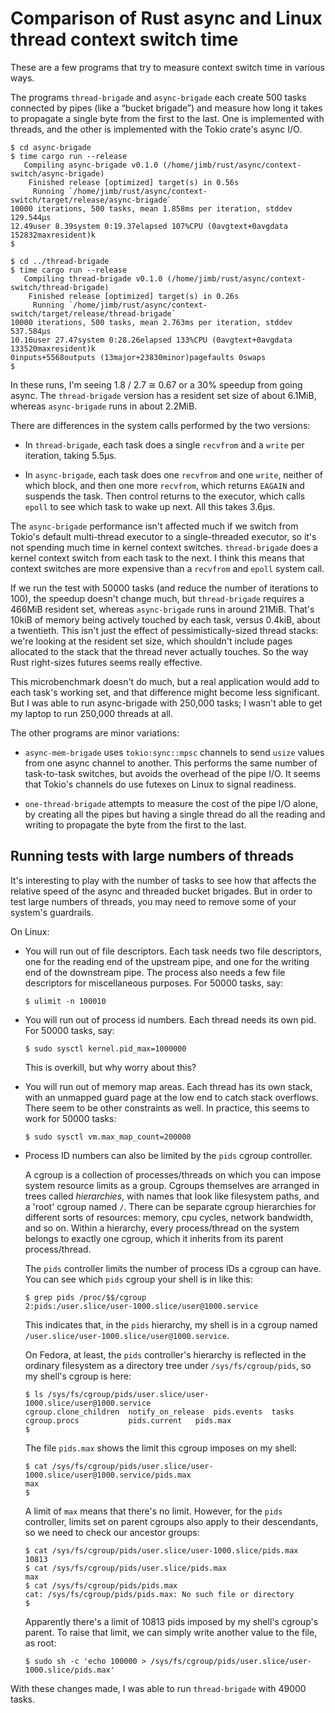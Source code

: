 # Comparison of Rust async and Linux thread context switch time

These are a few programs that try to measure context switch time in various ways.

The programs `thread-brigade` and `async-brigade` each create 500 tasks
connected by pipes (like a “bucket brigade”) and measure how long it takes to
propagate a single byte from the first to the last. One is implemented with
threads, and the other is implemented with the Tokio crate's async I/O.

    $ cd async-brigade
    $ time cargo run --release
       Compiling async-brigade v0.1.0 (/home/jimb/rust/async/context-switch/async-brigade)
        Finished release [optimized] target(s) in 0.56s
         Running `/home/jimb/rust/async/context-switch/target/release/async-brigade`
    10000 iterations, 500 tasks, mean 1.858ms per iteration, stddev 129.544µs
    12.49user 8.39system 0:19.37elapsed 107%CPU (0avgtext+0avgdata 152832maxresident)k
    $

    $ cd ../thread-brigade
    $ time cargo run --release
       Compiling thread-brigade v0.1.0 (/home/jimb/rust/async/context-switch/thread-brigade)
        Finished release [optimized] target(s) in 0.26s
         Running `/home/jimb/rust/async/context-switch/target/release/thread-brigade`
    10000 iterations, 500 tasks, mean 2.763ms per iteration, stddev 537.584µs
    10.16user 27.47system 0:28.26elapsed 133%CPU (0avgtext+0avgdata 133520maxresident)k
    0inputs+5568outputs (13major+23830minor)pagefaults 0swaps
    $

In these runs, I'm seeing 1.8 / 2.7 ≅ 0.67 or a 30% speedup from going async.
The `thread-brigade` version has a resident set size of about 6.1MiB, whereas
`async-brigade` runs in about 2.2MiB.

There are differences in the system calls performed by the two versions:

- In `thread-brigade`, each task does a single `recvfrom` and a `write` per
  iteration, taking 5.5µs.

- In `async-brigade`, each task does one `recvfrom` and one `write`, neither of
  which block, and then one more `recvfrom`, which returns `EAGAIN` and suspends
  the task. Then control returns to the executor, which calls `epoll` to see
  which task to wake up next. All this takes 3.6µs.

The `async-brigade` performance isn't affected much if we switch from Tokio's
default multi-thread executor to a single-threaded executor, so it's not
spending much time in kernel context switches. `thread-brigade` does a kernel
context switch from each task to the next. I think this means that context
switches are more expensive than a `recvfrom` and `epoll` system call.

If we run the test with 50000 tasks (and reduce the number of iterations to
100), the speedup doesn't change much, but `thread-brigade` requires a 466MiB
resident set, whereas `async-brigade` runs in around 21MiB. That's 10kiB of
memory being actively touched by each task, versus 0.4kiB, about a twentieth.
This isn't just the effect of pessimistically-sized thread stacks: we're looking
at the resident set size, which shouldn't include pages allocated to the stack
that the thread never actually touches. So the way Rust right-sizes futures
seems really effective.

This microbenchmark doesn't do much, but a real application would add to each
task's working set, and that difference might become less significant. But I was
able to run async-brigade with 250,000 tasks; I wasn't able to get my laptop
to run 250,000 threads at all.

The other programs are minor variations:

-   `async-mem-brigade` uses `tokio:sync::mpsc` channels to send `usize` values
    from one async channel to another. This performs the same number of
    task-to-task switches, but avoids the overhead of the pipe I/O. It seems
    that Tokio's channels do use futexes on Linux to signal readiness.

-   `one-thread-brigade` attempts to measure the cost of the pipe I/O alone, by
    creating all the pipes but having a single thread do all the reading and
    writing to propagate the byte from the first to the last.

## Running tests with large numbers of threads

It's interesting to play with the number of tasks to see how that affects the
relative speed of the async and threaded bucket brigades. But in order to test
large numbers of threads, you may need to remove some of your system's
guardrails.

On Linux:

-   You will run out of file descriptors. Each task needs two file descriptors,
    one for the reading end of the upstream pipe, and one for the writing end of
    the downstream pipe. The process also needs a few file descriptors for
    miscellaneous purposes. For 50000 tasks, say:

        $ ulimit -n 100010

-   You will run out of process id numbers. Each thread needs its own pid. For
    50000 tasks, say:

        $ sudo sysctl kernel.pid_max=1000000

    This is overkill, but why worry about this?

-   You will run out of memory map areas. Each thread has its own stack, with an
    unmapped guard page at the low end to catch stack overflows. There seem to
    be other constraints as well. In practice, this seems to work for 50000
    tasks:

        $ sudo sysctl vm.max_map_count=200000

-   Process ID numbers can also be limited by the `pids` cgroup controller.

    A cgroup is a collection of processes/threads on which you can impose system
    resource limits as a group. Cgroups themselves are arranged in trees called
    *hierarchies*, with names that look like filesystem paths, and a 'root'
    cgroup named `/`. There can be separate cgroup hierarchies for different
    sorts of resources: memory, cpu cycles, network bandwidth, and so on. Within
    a hierarchy, every process/thread on the system belongs to exactly one
    cgroup, which it inherits from its parent process/thread.

    The `pids` controller limits the number of process IDs a cgroup can have.
    You can see which `pids` cgroup your shell is in like this:

        $ grep pids /proc/$$/cgroup
        2:pids:/user.slice/user-1000.slice/user@1000.service

    This indicates that, in the `pids` hierarchy, my shell is in a cgroup named
    `/user.slice/user-1000.slice/user@1000.service`.

    On Fedora, at least, the `pids` controller's hierarchy is reflected in the
    ordinary filesystem as a directory tree under `/sys/fs/cgroup/pids`, so my
    shell's cgroup is here:

        $ ls /sys/fs/cgroup/pids/user.slice/user-1000.slice/user@1000.service
        cgroup.clone_children  notify_on_release  pids.events  tasks
        cgroup.procs	       pids.current	  pids.max
        $

    The file `pids.max` shows the limit this cgroup imposes on my shell:

        $ cat /sys/fs/cgroup/pids/user.slice/user-1000.slice/user@1000.service/pids.max
        max
        $

    A limit of `max` means that there's no limit. However, for the `pids`
    controller, limits set on parent cgroups also apply to their descendants,
    so we need to check our ancestor groups:

        $ cat /sys/fs/cgroup/pids/user.slice/user-1000.slice/pids.max
        10813
        $ cat /sys/fs/cgroup/pids/user.slice/pids.max
        max
        $ cat /sys/fs/cgroup/pids/pids.max
        cat: /sys/fs/cgroup/pids/pids.max: No such file or directory
        $

    Apparently there's a limit of 10813 pids imposed by my shell's cgroup's
    parent. To raise that limit, we can simply write another value to the file,
    as root:

        $ sudo sh -c 'echo 100000 > /sys/fs/cgroup/pids/user.slice/user-1000.slice/pids.max'

With these changes made, I was able to run `thread-brigade` with 49000 tasks.

